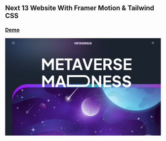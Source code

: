 ## Next 13 Website With Framer Motion & Tailwind CSS

### [Demo](https://practice-metaversus.netlify.app/)

![screen](/screen/screen.png)
